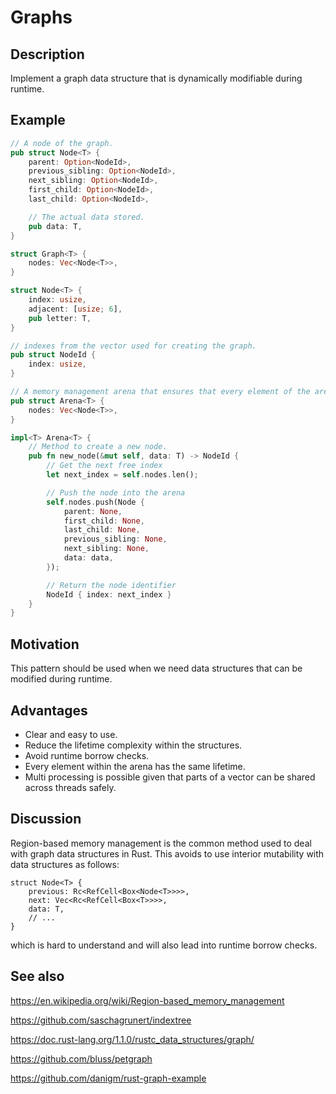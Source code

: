 # Graphs

## Description

Implement a graph data structure that is dynamically modifiable during runtime.


## Example

```rust
// A node of the graph.
pub struct Node<T> {
    parent: Option<NodeId>,
    previous_sibling: Option<NodeId>,
    next_sibling: Option<NodeId>,
    first_child: Option<NodeId>,
    last_child: Option<NodeId>,

    // The actual data stored.
    pub data: T,
}

struct Graph<T> {
    nodes: Vec<Node<T>>,
}

struct Node<T> {
    index: usize,
    adjacent: [usize; 6],
    pub letter: T,
}

// indexes from the vector used for creating the graph.
pub struct NodeId {
    index: usize,
}

// A memory management arena that ensures that every element of the arena has the same lifetime.
pub struct Arena<T> {
    nodes: Vec<Node<T>>,
}

impl<T> Arena<T> {
    // Method to create a new node.
    pub fn new_node(&mut self, data: T) -> NodeId {
        // Get the next free index
        let next_index = self.nodes.len();

        // Push the node into the arena
        self.nodes.push(Node {
            parent: None,
            first_child: None,
            last_child: None,
            previous_sibling: None,
            next_sibling: None,
            data: data,
        });

        // Return the node identifier
        NodeId { index: next_index }
    }
}
```


## Motivation

This pattern should be used when we need data structures that can be modified during runtime.


## Advantages

- Clear and easy to use.
- Reduce the lifetime complexity within the structures.
- Avoid runtime borrow checks.
- Every element within the arena has the same lifetime.
- Multi processing is possible given that parts of a vector can be shared across threads safely.


## Discussion

Region-based memory management is the common method used to deal with graph data structures in Rust.
This avoids to use interior mutability with data structures as follows:

```
struct Node<T> {
    previous: Rc<RefCell<Box<Node<T>>>>,
    next: Vec<Rc<RefCell<Box<T>>>>,
    data: T,
    // ...
}
```

which is hard to understand and will also lead into runtime borrow checks.


## See also

https://en.wikipedia.org/wiki/Region-based_memory_management

https://github.com/saschagrunert/indextree

https://doc.rust-lang.org/1.1.0/rustc_data_structures/graph/

https://github.com/bluss/petgraph

https://github.com/danigm/rust-graph-example
